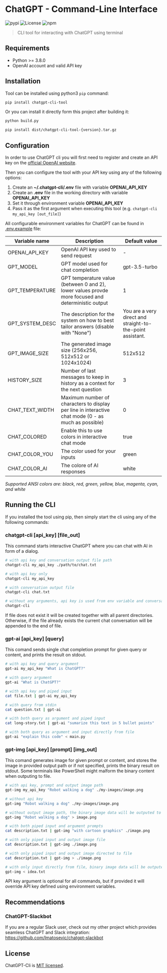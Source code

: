 # ChatGPT - Command-Line Interface

![pypi](https://img.shields.io/pypi/v/chatgpt-cli-tool)
![License](https://img.shields.io/pypi/l/chat)
![npm](https://img.shields.io/badge/build-passing-brightgreen)

> CLI tool for interacting with ChatGPT using terminal

## Requirements

* Python >= 3.8.0
* OpenAI account and valid API key

## Installation

Tool can be installed using python3 `pip` command:

```sh
pip install chatgpt-cli-tool
```

Or you can install it directly form this project after building it:

```sh
python build.py

pip install dist/chatgpt-cli-tool-{version}.tar.gz
```

## Configuration

In order to use ChatGPT cli you will first need to register and create an API key on
the [official OpenAI website](https://platform.openai.com/account/api-keys).

Then you can configure the tool with your API key using any of the following options:

1. Create an **~/.chatgpt-cli/.env** file with variable **OPENAI_API_KEY**
2. Create an **.env** file in the working directory with variable **OPENAI_API_KEY**
3. Set it through environment variable **OPENAI_API_KEY**
4. Pass it as the first argument when executing this tool (e.g. `chatgpt-cli my_api_key [out_file]`)

All configurable environment variables for ChatGPT can be found in [.env.example](.env.example) file:

| Variable name   | Description                                                                                         | Default value                                              |
|-----------------|-----------------------------------------------------------------------------------------------------|------------------------------------------------------------|
| OPENAI_API_KEY  | OpenAI API key used to send request                                                                 | -                                                          |
| GPT_MODEL       | GPT model used for chat completion                                                                  | gpt-3.5-turbo                                              |
| GPT_TEMPERATURE | GPT temperature value (between 0 and 2), lower values provde more focused and deterministic output  | 1                                                          |
| GPT_SYSTEM_DESC | The description for the system on how to best tailor answers (disable with "None")                  | You are a very direct and straight-to-the-point assistant. |
| GPT_IMAGE_SIZE  | The generated image size (256x256, 512x512 or 1024x1024)                                            | 512x512                                                    |
| HISTORY_SIZE    | Number of last messages to keep in history as a context for the next question                       | 3                                                          |
| CHAT_TEXT_WIDTH | Maximum number of characters to display per line in interactive chat mode (0 - as much as possible) | 0                                                          |
| CHAT_COLORED    | Enable this to use colors in interactive chat mode                                                  | true                                                       |
| CHAT_COLOR_YOU  | The color used for your inputs                                                                      | green                                                      |
| CHAT_COLOR_AI   | The colore of AI responses                                                                          | white                                                      |

_Supported ANSI colors are: black, red, green, yellow, blue, magenta, cyan, and white_

## Running the CLI

If you installed the tool using pip, then simply start the cli using any of the following commands:

### chatgpt-cli [api_key] [file_out]

This command starts interactive ChatGPT where you can chat with AI in form of a dialog.

```sh
# with api key and conversation output file path
chatgpt-cli my_api_key ./path/to/chat.txt

# with api key only
chatgpt-cli my_api_key

# with conversation output file
chatgpt-cli chat.txt

# without any arguments, api key is used from env variable and conversation is not saved to file
chatgpt-cli
```

If file does not exist it will be created together with all parent directories. Otherwise, if the file already exists
the current chat conversation will be appended to the end of file.

### gpt-ai [api_key] [query]

This comand sends single chat completion prompt for given query or content, and prints the result on stdout.

```sh
# with api key and query argument
gpt-ai my_api_key "What is ChatGPT?"

# with query argument
gpt-ai "What is ChatGPT?"

# with api key and piped input
cat file.txt | gpt-ai my_api_key

# with query from stdin
cat question.txt | gpt-ai

# with both query as argument and piped input
cat long-story.txt | gpt-ai "sumarize this text in 5 bullet points"

# with both query as argument and input directly from file
gpt-ai "explain this code" < main.py
```

### gpt-img [api_key] [prompt] [img_out]

This comand generates image for given prompt or content, and stores the image in provided output path or if not
specified, prints the binary result on stdout. Some terminals like PowerShell might malform the binary content when
outputing to file.

```sh
# with api key, prompt and output image path
gpt-img my_api_key "Robot walking a dog" ./my-images/image.png

# without api key
gpt-img "Robot walking a dog" ./my-images/image.png

# without output image path, the binary image data will be outputed to stdout
gpt-img "Robot walking a dog" > image.png

# with both piped input and argument prompts
cat description.txt | gpt-img "with cartoon graphics" ./image.png

# with only piped input and output image file
cat description.txt | gpt-img ./image.png

# with only piped input and output image directed to file
cat description.txt | gpt-img > ./image.png

# with only input directly from file, binary image data will be outputed to stdout
gpt-img < idea.txt
```

API key argument is optional for all commands, but if provided it will override API key defined using environment
variables.

## Recommendations

### ChatGPT-Slackbot

If you are a regular Slack user, check out my other project which provides seamless ChatGPT and Slack
integration: https://github.com/lmatosevic/chatgpt-slackbot

## License

ChatGPT-Cli is [MIT licensed](LICENSE).